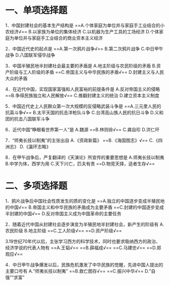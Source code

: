 # 一、单项选择题
1．中国封建社会的基本生产结构是
==A.个体家庭为单位并与家庭手工业结合的小农经济√==
B.以家族为单位的集体经济
C.以机器为生产工具的工场经济
D.个体家庭为单位并与家庭手工业结合的商业资本主义经济

2．中国近代史的起点是
==A.第一次鸦片战争√==
B.第二次鸦片战争
C.中日甲午战争
D.八国联军侵华战争

3．中国半殖民地半封建社会最主要的矛盾是
A.地主阶级与农民阶级的矛盾
B.资产阶级与工人阶级的矛盾
==C.帝国主义与中华民族的矛盾√==
D.封建主义与人民大众的矛盾

4．在近代中国，实现国家富强和人民富裕的前提条件是
A.反对帝国主义的侵略
==B.争得民族独立和人民解放√==
C.推翻封建主义的统治
D.建立资本主义制度

5．中国近代史上人民群众第一次大规模的反侵略武装斗争是
==A.三元里人民的抗英斗争√==
B.太平天国的抗击洋枪队斗争
C.台湾高山族人民的抗日斗争
D.义和团的抗击八国联军斗争

6．近代中国“睁眼看世界第一人”是
A.魏源
==B.林则徐√==
C.龚自珍
D.洪仁玕

7．“师夷长技以制夷”的主张出自
A.《资政新篇》
==B.《海国图志》√==
C.《四洲志》
D.《瀛环志略》 

8．在甲午战争后，严复翻译的《天演论》所宣传的重要思想是
A.师夷长技以制夷
B.中学为体，西学为用
C.天下兴亡，匹夫有责
==D.物竞天择，适者生存√==
# 二、多项选择题
1．鸦片战争后中国社会性质发生的质的变化是
==A.独立的中国逐步变成半殖民地的中国√==
B.帝国主义和中华民族的矛盾成为主要矛盾
==C.封建的中国逐步变成半封建的中国√==
D.反对帝国主义成为中国革命的主要任务

2．随着近代中国从封建社会逐步演变为半殖民地半封建社会，新产生的阶级有
A.农民阶级
B.地主阶级
==C.工人阶级√==
==D.资产阶级√==

3.19世纪70年代以后，主张学习西方的科学技术，同时也要求吸纳西方的政治、经济学说的代表人物有
==A.王韬√==
==B.薛福成√==
==C.马建忠√==
==D.郑观应√==

4．中日甲午战争爆发以后，民族危机激发了中华民族的觉醒，先进中国人提出的主要口号有
A.“师夷长技以制夷”
==B.救亡图存√==
==C.振兴中华√==
D.“自强”“求富”